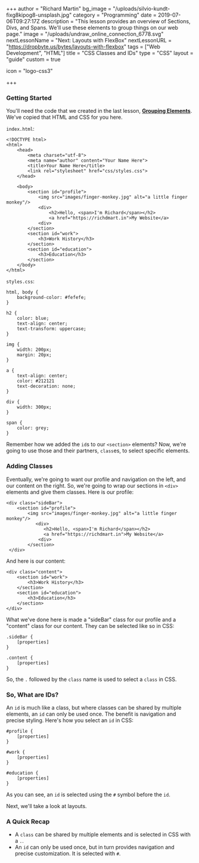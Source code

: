 +++
author = "Richard Martin"
bg_image = "/uploads/silvio-kundt-fixg8kipog8-unsplash.jpg"
category = "Programming"
date = 2019-07-06T09:27:17Z
description = "This lesson provides an overview of Sections, Divs, and Spans. We'll use these elements to group things on our web page."
image = "/uploads/undraw_online_connection_6778.svg"
nextLessonName = "Next: Layouts with FlexBox"
nextLessonURL = "https://dropbyte.us/bytes/layouts-with-flexbox"
tags = ["Web Development", "HTML"]
title = "CSS Classes and IDs"
type = "CSS"
layout = "guide"
custom = true

icon = "logo-css3"

+++
### Getting Started

You'll need the code that we created in the last lesson, [**Grouping Elements**](https://dropbyte.us/bytes/grouping-elements/). We've copied that HTML and CSS for you here.

`index.html`:

    <!DOCTYPE html>
    <html>
        <head>
            <meta charset="utf-8">
            <meta name="author" content="Your Name Here">
            <title>Your Name Here</title>
            <link rel="stylesheet" href="css/styles.css">
        </head>
    
        <body>
            <section id="profile">
    			<img src="images/finger-monkey.jpg" alt="a little finger monkey"/>
                <div>
                    <h2>Hello, <span>I'm Richard</span></h2>
                    <a href="https://richdmart.in">My Website</a>
                <div>
            </section>
            <section id="work">
                <h3>Work History</h3>
            </section>
            <section id="education">
                <h3>Education</h3>
            </section>
        </body>
    </html>

`styles.css`:

    html, body {
        background-color: #fefefe;
    }
    
    h2 {
        color: blue;
        text-align: center;
        text-transform: uppercase;
    }
    
    img {
        width: 200px;
        margin: 20px;
    }
    
    a {
        text-align: center;
        color: #212121
        text-decoration: none;
    }
    
    div {
        width: 300px;
    }
    
    span {
        color: grey;
    }

Remember how we added the `id`s to our `<section>` elements? Now, we're going to use those and their partners, `class`es, to select specific elements.

### Adding Classes

Eventually, we're going to want our profile and navigation on the left, and our content on the right. So, we're going to wrap our sections in `<div>` elements and give them classes. Here is our profile:

    <div class="sideBar">
    	<section id="profile">
    		<img src="images/finger-monkey.jpg" alt="a little finger monkey"/>
               <div>
                  <h2>Hello, <span>I'm Richard</span></h2>
                  <a href="https://richdmart.in">My Website</a>
                <div>
            </section>
     </div>

And here is our content:

    <div class="content">
    	<section id="work">
            <h3>Work History</h3>
        </section>
        <section id="education">
            <h3>Education</h3>
        </section>
    </div>

What we've done here is made a "sideBar" class for our profile and a "content" class for our content. They can be selected like so in CSS:

    .sideBar {
    	[properties]
    }
    
    .content {
    	[properties]
    }

So, the `.` followed by the `class` name is used to select a `class` in CSS.

### So, What are IDs?

An `id` is much like a class, but where classes can be shared by multiple elements, an `id` can only be used once. The benefit is navigation and precise styling. Here's how you select an `id` in CSS:

    #profile {
    	[properties]
    }
    
    #work {
    	[properties]
    }
    
    #education {
    	[properties]
    }

As you can see, an `id` is selected using the `#` symbol before the `id`.

Next, we'll take a look at layouts.

### A Quick Recap

* A `class` can be shared by multiple elements and is selected in CSS with a `.`.
* An `id` can only be used once, but in turn provides navigation and precise customization. It is selected with `#`.